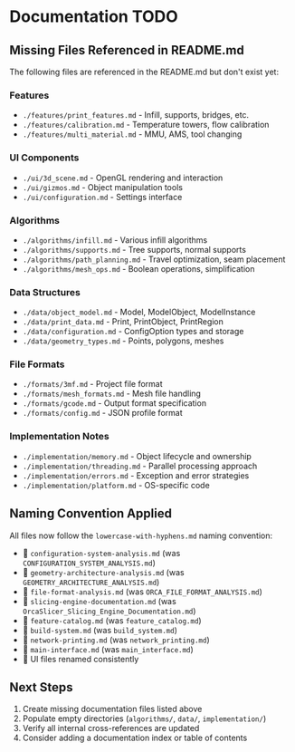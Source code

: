 # Documentation TODO

## Missing Files Referenced in README.md

The following files are referenced in the README.md but don't exist yet:

### Features
- `./features/print_features.md` - Infill, supports, bridges, etc.
- `./features/calibration.md` - Temperature towers, flow calibration
- `./features/multi_material.md` - MMU, AMS, tool changing

### UI Components
- `./ui/3d_scene.md` - OpenGL rendering and interaction
- `./ui/gizmos.md` - Object manipulation tools
- `./ui/configuration.md` - Settings interface

### Algorithms
- `./algorithms/infill.md` - Various infill algorithms
- `./algorithms/supports.md` - Tree supports, normal supports
- `./algorithms/path_planning.md` - Travel optimization, seam placement
- `./algorithms/mesh_ops.md` - Boolean operations, simplification

### Data Structures
- `./data/object_model.md` - Model, ModelObject, ModelInstance
- `./data/print_data.md` - Print, PrintObject, PrintRegion
- `./data/configuration.md` - ConfigOption types and storage
- `./data/geometry_types.md` - Points, polygons, meshes

### File Formats
- `./formats/3mf.md` - Project file format
- `./formats/mesh_formats.md` - Mesh file handling
- `./formats/gcode.md` - Output format specification
- `./formats/config.md` - JSON profile format

### Implementation Notes
- `./implementation/memory.md` - Object lifecycle and ownership
- `./implementation/threading.md` - Parallel processing approach
- `./implementation/errors.md` - Exception and error strategies
- `./implementation/platform.md` - OS-specific code

## Naming Convention Applied

All files now follow the `lowercase-with-hyphens.md` naming convention:
-  `configuration-system-analysis.md` (was `CONFIGURATION_SYSTEM_ANALYSIS.md`)
-  `geometry-architecture-analysis.md` (was `GEOMETRY_ARCHITECTURE_ANALYSIS.md`)
-  `file-format-analysis.md` (was `ORCA_FILE_FORMAT_ANALYSIS.md`)
-  `slicing-engine-documentation.md` (was `OrcaSlicer_Slicing_Engine_Documentation.md`)
-  `feature-catalog.md` (was `feature_catalog.md`)
-  `build-system.md` (was `build_system.md`)
-  `network-printing.md` (was `network_printing.md`)
-  `main-interface.md` (was `main_interface.md`)
-  UI files renamed consistently

## Next Steps

1. Create missing documentation files listed above
2. Populate empty directories (`algorithms/`, `data/`, `implementation/`)
3. Verify all internal cross-references are updated
4. Consider adding a documentation index or table of contents